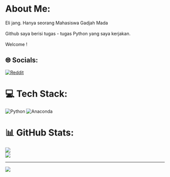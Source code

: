 # About Me:
Eli jang. Hanya seorang Mahasiswa Gadjah Mada<br><br>Github saya berisi tugas - tugas Python yang saya kerjakan.<br><br>Welcome !


## 🌐 Socials:
[![Reddit](https://img.shields.io/badge/Reddit-%23FF4500.svg?logo=Reddit&logoColor=white)](https://reddit.com/user/Eli-jang) 

# 💻 Tech Stack:
![Python](https://img.shields.io/badge/python-3670A0?style=for-the-badge&logo=python&logoColor=ffdd54) ![Anaconda](https://img.shields.io/badge/Anaconda-%2344A833.svg?style=for-the-badge&logo=anaconda&logoColor=white)
# 📊 GitHub Stats:
![](https://github-readme-streak-stats.herokuapp.com/?user=Elijaang&theme=dark&hide_border=false)<br/>
![](https://github-readme-stats.vercel.app/api/top-langs/?username=Elijaang&theme=dark&hide_border=false&include_all_commits=false&count_private=false&layout=compact)

---
[![](https://visitcount.itsvg.in/api?id=Elijaang&icon=0&color=0)](https://visitcount.itsvg.in)

<!-- Proudly created with GPRM ( https://gprm.itsvg.in ) -->
